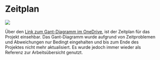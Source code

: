 # Zeitplan

![](https://imgur.com/OZ0MWsl.png)

Über den [Link zum Gant-Diagramm im OneDrive](https://1drv.ms/x/s!Av91Eg2cE4ZlyS9o_U5IlrMu3ekj?e=HA9KDb), ist der Zeitplan für das Projekt einsehbar. Das Gant-Diagramm wurde aufgrund von Zeitproblemen und Abweichungen nur Bedingt eingehalten und bis zum Ende des Projektes nicht mehr aktualisiert. Es wurde jedoch immer wieder als Referenz zur Arbeitsübersicht genutzt.

[^1]: https://imgur.com/OZ0MWsl.png (27.02.2023)
[^2]: https://1drv.ms/x/s!Av91Eg2cE4ZlyS9o_U5IlrMu3ekj?e=HA9KDb (27.02.2023)